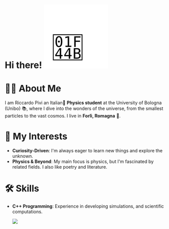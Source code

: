 # Hi there! ![Animated Hand](hand.svg)  

# 🧑‍🎓 About Me
I am Riccardo Pivi an Italian🤌 **Physics student** at the University of Bologna (Unibo) 📚, where I dive into the wonders of the universe, from the smallest particles to the vast cosmos. I live in **Forlì, Romagna** 🐓.

# 🌱 My Interests
- **Curiosity-Driven**: I'm always eager to learn new things and explore the unknown.
- **Physics & Beyond**: My main focus is physics, but I'm fascinated by related fields. I also like poetry and literature.

# 🛠️ Skills
- **C++ Programming**: Experience in developing simulations, and scientific computations.

  <a href="https://github.com/anuraghazra/github-readme-stats">
  <img width=42.3% src="https://github-readme-stats.vercel.app/api/top-langs/?username=rpivi&theme=dark&layout=donut&langs_count=7&hide=tex" /></a>
<!--
**rpivi/rpivi** is a ✨ _special_ ✨ repository because its `README.md` (this file) appears on your GitHub profile.
-->
